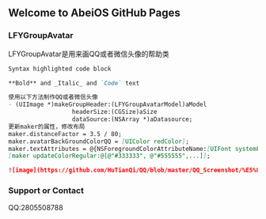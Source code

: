 ## Welcome to AbeiOS GitHub Pages

### LFYGroupAvatar

LFYGroupAvatar是用来画QQ或者微信头像的帮助类

```markdown
Syntax highlighted code block

**Bold** and _Italic_ and `Code` text

使用以下方法制作QQ或者微信头像
- (UIImage *)makeGroupHeader:(LFYGroupAvatarModel)aModel
                  headerSize:(CGSize)aSize
                  dataSource:(NSArray *)aDatasource;
更新maker的属性，修改布局
maker.distanceFactor = 3.5 / 80;
maker.avatarBackGroundColorQQ = [UIColor redColor];
maker.textAttributes = @{NSForegroundColorAttributeName:[UIFont systemFontOfSize:2]};;
[maker updateColorRegular:@[@"#333333", @"#555555",...]];

![image](https://github.com/HuTianQi/QQ/blob/master/QQ_Screenshot/%E5%85%B3%E4%BA%8E%E4%BD%9C%E8%80%85%E7%95%8C%E9%9D%A2.jpg)

```
### Support or Contact

QQ:2805508788
